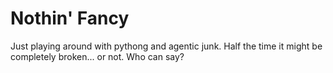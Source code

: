 # Nothin' Fancy

Just playing around with pythong and agentic junk. Half the time it might be completely broken... or not. Who can say?